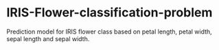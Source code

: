 # IRIS-Flower-classification-problem
Prediction model for IRIS flower class based on petal length, petal width, sepal length and sepal width.
